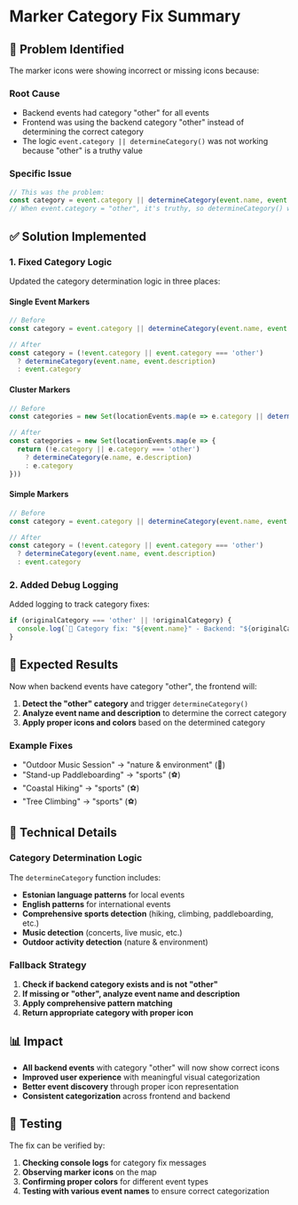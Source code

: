 # Marker Category Fix Summary

## 🐛 **Problem Identified**

The marker icons were showing incorrect or missing icons because:

### **Root Cause**
- Backend events had category "other" for all events
- Frontend was using the backend category "other" instead of determining the correct category
- The logic `event.category || determineCategory()` was not working because "other" is a truthy value

### **Specific Issue**
```typescript
// This was the problem:
const category = event.category || determineCategory(event.name, event.description)
// When event.category = "other", it's truthy, so determineCategory() was never called
```

## ✅ **Solution Implemented**

### **1. Fixed Category Logic**
Updated the category determination logic in three places:

#### **Single Event Markers**
```typescript
// Before
const category = event.category || determineCategory(event.name, event.description)

// After  
const category = (!event.category || event.category === 'other') 
  ? determineCategory(event.name, event.description)
  : event.category
```

#### **Cluster Markers**
```typescript
// Before
const categories = new Set(locationEvents.map(e => e.category || determineCategory(e.name, e.description)))

// After
const categories = new Set(locationEvents.map(e => {
  return (!e.category || e.category === 'other') 
    ? determineCategory(e.name, e.description)
    : e.category
}))
```

#### **Simple Markers**
```typescript
// Before
const category = event.category || determineCategory(event.name, event.description)

// After
const category = (!event.category || event.category === 'other') 
  ? determineCategory(event.name, event.description)
  : event.category
```

### **2. Added Debug Logging**
Added logging to track category fixes:
```typescript
if (originalCategory === 'other' || !originalCategory) {
  console.log(`🎯 Category fix: "${event.name}" - Backend: "${originalCategory}" → Frontend: "${category}"`)
}
```

## 🎯 **Expected Results**

Now when backend events have category "other", the frontend will:

1. **Detect the "other" category** and trigger `determineCategory()`
2. **Analyze event name and description** to determine the correct category
3. **Apply proper icons and colors** based on the determined category

### **Example Fixes**
- "Outdoor Music Session" → "nature & environment" (🌿)
- "Stand-up Paddleboarding" → "sports" (⚽)
- "Coastal Hiking" → "sports" (⚽)
- "Tree Climbing" → "sports" (⚽)

## 🔧 **Technical Details**

### **Category Determination Logic**
The `determineCategory` function includes:
- **Estonian language patterns** for local events
- **English patterns** for international events
- **Comprehensive sports detection** (hiking, climbing, paddleboarding, etc.)
- **Music detection** (concerts, live music, etc.)
- **Outdoor activity detection** (nature & environment)

### **Fallback Strategy**
1. **Check if backend category exists and is not "other"**
2. **If missing or "other", analyze event name and description**
3. **Apply comprehensive pattern matching**
4. **Return appropriate category with proper icon**

## 📊 **Impact**

- **All backend events** with category "other" will now show correct icons
- **Improved user experience** with meaningful visual categorization
- **Better event discovery** through proper icon representation
- **Consistent categorization** across frontend and backend

## 🧪 **Testing**

The fix can be verified by:
1. **Checking console logs** for category fix messages
2. **Observing marker icons** on the map
3. **Confirming proper colors** for different event types
4. **Testing with various event names** to ensure correct categorization
